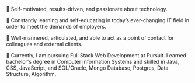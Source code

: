 :small_blue_diamond: Self-motivated, results-driven, and passionate about technology.

:small_blue_diamond: Constantly learning and self-educating in today’s ever-changing IT field in order to meet the demands of employers.

:small_blue_diamond: Well-mannered, articulated, and able to act as a point of contact for colleagues and external clients. 

:seedling:
Currently, I am pursuing Full Stack Web Development at Pursuit. I earned bachelor's degree in Computer Information Systems and skilled in Java, CSS, JavaScript, and SQL/Oracle, Mongo Database, Postgres, Data Structure, Algorithm.
<!---
Jalamang/Jalamang is a ✨ special ✨ repository because its `README.md` (this file) appears on your GitHub profile.
You can click the Preview link to take a look at your changes.
--->
